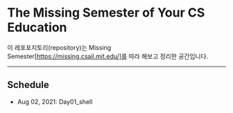 # The Missing Semester of Your CS Education

이 레포포지토리(repository)는 Missing Semester[https://missing.csail.mit.edu/]를 따라 해보고 정리한 공간입니다. 

---

## Schedule
- Aug 02, 2021: Day01_shell

